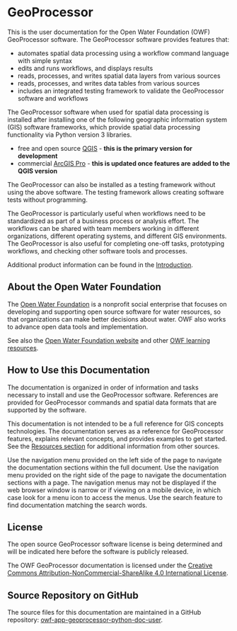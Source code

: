 # GeoProcessor #

This is the user documentation for the Open Water Foundation (OWF) GeoProcessor software.
The GeoProcessor software provides features that:

* automates spatial data processing using a workflow command language with simple syntax
* edits and runs workflows, and displays results
* reads, processes, and writes spatial data layers from various sources
* reads, processes, and writes data tables from various sources
* includes an integrated testing framework to validate the GeoProcessor software and workflows

The GeoProcessor software when used for spatial data processing is installed after installing one of the following
geographic information system (GIS) software frameworks,
which provide spatial data processing functionality via Python version 3 libraries.

* free and open source [QGIS](https://qgis.org/en/site/) - **this is the primary version for development**
* commercial [ArcGIS Pro](https://pro.arcgis.com/en/pro-app/) - **this is updated once features are added to the QGIS version**

The GeoProcessor can also be installed as a testing framework without using the above software.
The testing framework allows creating software tests without programming.

The GeoProcessor is particularly useful when workflows need to be standardized as part
of a business process or analysis effort.
The workflows can be shared with team members working in different
organizations, different operating systems, and different GIS environments.
The GeoProcessor is also useful for completing one-off tasks, prototyping workflows,
and checking other software tools and processes.

Additional product information can be found in the [Introduction](introduction/introduction.md).

## About the Open Water Foundation ##

The [Open Water Foundation](http://openwaterfoundation.org) is a nonprofit social enterprise that focuses
on developing and supporting open source software for water resources, so that organizations can make better decisions about water.
OWF also works to advance open data tools and implementation.

See also the [Open Water Foundation website](http://openwaterfoundation.org) and other [OWF learning resources](http://learn.openwaterfoundation.org).

## How to Use this Documentation ##

The documentation is organized in order of information and tasks necessary to install and use the GeoProcessor software.
References are provided for GeoProcessor commands and spatial data formats that are supported by the software.

This documentation is not intended to be a full reference for GIS concepts technologies.
The documentation serves as a reference for GeoProcessor features, explains relevant concepts,
and provides examples to get started.
See the [Resources section](resources/resources.md) for additional information from other sources.

Use the navigation menu provided on the left side of the page to navigate the documentation sections within the full document.
Use the navigation menu provided on the right side of the page to navigate the documentation sections with a page.
The navigation menus may not be displayed if the web browser window is narrow or if viewing on a mobile device,
in which case look for a menu icon to access the menus.
Use the search feature to find documentation matching the search words.

## License ##

The open source GeoProcessor software license is being determined and will be indicated here before the software
is publicly released.

The OWF GeoProcessor documentation is licensed under the
[Creative Commons Attribution-NonCommercial-ShareAlike 4.0 International License](https://creativecommons.org/licenses/by-nc-sa/4.0).

## Source Repository on GitHub ##

The source files for this documentation are maintained in a GitHub repository:
[owf-app-geoprocessor-python-doc-user](https://github.com/OpenWaterFoundation/owf-app-geoprocessor-python-doc-user).
